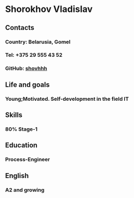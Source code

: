 
# Shorokhov Vladislav
## Contacts
### Country: Belarusia, Gomel
### Tel: +375 29 555 43 52
### GitHub: [shovhhh](https://github.com/shovhhh)
## Life and goals
### Young;Motivated. Self-development in the field IT
## Skills
### 80% Stage-1
## Education
### Process-Engineer
## English
### A2 and growing
